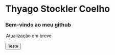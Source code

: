 # Thyago Stockler Coelho

<h3> Bem-vindo ao meu github</h3>

<legend>Atualização em breve</legend>

<button>Teste</button>
